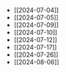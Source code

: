 

- [[2024-07-04]]
- [[2024-07-05]]
- [[2024-07-09]]
- [[2024-07-10]]
- [[2024-07-12]]
- [[2024-07-17]]
- [[2024-07-26]]
- [[2024-08-06]]

